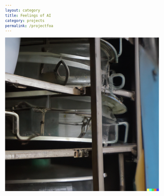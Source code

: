 ```yaml
---
layout: category
title: Feelings of AI
category: projects
permalink: /projectfoa
---
```



![feelingof](assets/img/thefeelingofnostalgia.jpg)
